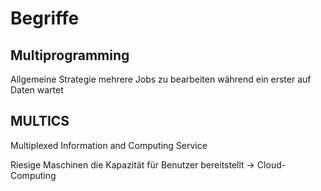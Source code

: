 # Begriffe
## Multiprogramming
Allgemeine Strategie mehrere Jobs zu bearbeiten während ein erster auf Daten wartet

## MULTICS
Multiplexed Information and Computing Service

Riesige Maschinen die Kapazität für Benutzer bereitstellt
-> Cloud-Computing